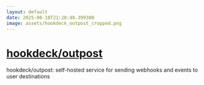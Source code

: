 ```yaml
---
layout: default
date: 2025-06-18T21:28:48.399300
image: assets/hookdeck_outpost_cropped.png
---
```


# [hookdeck/outpost](https://github.com/hookdeck/outpost)

hookdeck/outpost: self-hosted service for sending webhooks and events to user destinations
